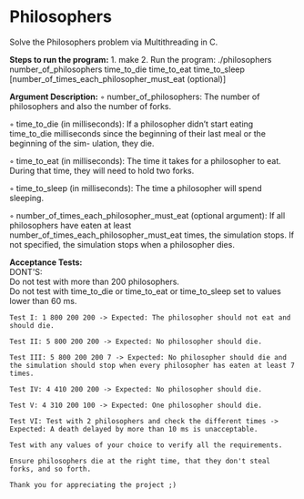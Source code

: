 # Philosophers

Solve the Philosophers problem via Multithreading in C.

<b>Steps to run the program:</b>
    1. make
    2. Run the program: ./philosophers number_of_philosophers time_to_die time_to_eat time_to_sleep
[number_of_times_each_philosopher_must_eat (optional)]

<b>Argument Description:</b>
◦ number_of_philosophers: The number of philosophers and also the number
of forks.

◦ time_to_die (in milliseconds): If a philosopher didn’t start eating time_to_die
milliseconds since the beginning of their last meal or the beginning of the sim-
ulation, they die.

◦ time_to_eat (in milliseconds): The time it takes for a philosopher to eat.
During that time, they will need to hold two forks.

◦ time_to_sleep (in milliseconds): The time a philosopher will spend sleeping.

◦ number_of_times_each_philosopher_must_eat (optional argument): If all
philosophers have eaten at least number_of_times_each_philosopher_must_eat
times, the simulation stops. If not specified, the simulation stops when a
philosopher dies.

<b>Acceptance Tests:</b>
    </br>DONT'S:
        </br>Do not test with more than 200 philosophers.
	    </br>Do not test with time_to_die or time_to_eat or time_to_sleep set to values lower than 60 ms.
							
    Test I: 1 800 200 200 -> Expected: The philosopher should not eat and should die.
	
    Test II: 5 800 200 200 -> Expected: No philosopher should die.
	
    Test III: 5 800 200 200 7 -> Expected: No philosopher should die and the simulation should stop when every philosopher has eaten at least 7 times.
	
    Test IV: 4 410 200 200 -> Expected: No philosopher should die.
	
    Test V: 4 310 200 100 -> Expected: One philosopher should die.
	
    Test VI: Test with 2 philosophers and check the different times -> Expected: A death delayed by more than 10 ms is unacceptable.
	
    Test with any values of your choice to verify all the requirements.
    
    Ensure philosophers die at the right time, that they don't steal forks, and so forth.

    Thank you for appreciating the project ;)